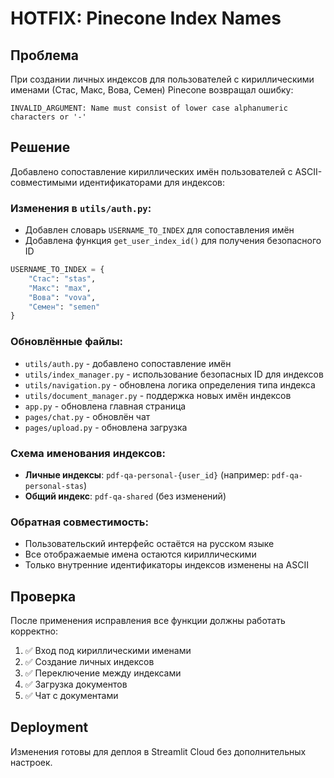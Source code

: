 # HOTFIX: Pinecone Index Names

## Проблема
При создании личных индексов для пользователей с кириллическими именами (Стас, Макс, Вова, Семен) Pinecone возвращал ошибку:
```
INVALID_ARGUMENT: Name must consist of lower case alphanumeric characters or '-'
```

## Решение
Добавлено сопоставление кириллических имён пользователей с ASCII-совместимыми идентификаторами для индексов:

### Изменения в `utils/auth.py`:
- Добавлен словарь `USERNAME_TO_INDEX` для сопоставления имён
- Добавлена функция `get_user_index_id()` для получения безопасного ID

```python
USERNAME_TO_INDEX = {
    "Стас": "stas",
    "Макс": "max", 
    "Вова": "vova",
    "Семен": "semen"
}
```

### Обновлённые файлы:
- `utils/auth.py` - добавлено сопоставление имён
- `utils/index_manager.py` - использование безопасных ID для индексов
- `utils/navigation.py` - обновлена логика определения типа индекса
- `utils/document_manager.py` - поддержка новых имён индексов
- `app.py` - обновлена главная страница
- `pages/chat.py` - обновлён чат
- `pages/upload.py` - обновлена загрузка

### Схема именования индексов:
- **Личные индексы**: `pdf-qa-personal-{user_id}` (например: `pdf-qa-personal-stas`)
- **Общий индекс**: `pdf-qa-shared` (без изменений)

### Обратная совместимость:
- Пользовательский интерфейс остаётся на русском языке
- Все отображаемые имена остаются кириллическими
- Только внутренние идентификаторы индексов изменены на ASCII

## Проверка
После применения исправления все функции должны работать корректно:
1. ✅ Вход под кириллическими именами
2. ✅ Создание личных индексов
3. ✅ Переключение между индексами
4. ✅ Загрузка документов
5. ✅ Чат с документами

## Deployment
Изменения готовы для деплоя в Streamlit Cloud без дополнительных настроек.